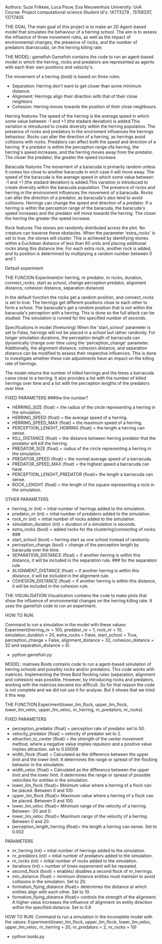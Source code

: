 Authors:      Suze Frikkee, Luca Pouw, Eva Nieuwenhuis
University:   UvA
Course:       Project computational science
Student id's: 14773279 , 15159337, 13717405

THE GOAL
The main goal of this project is to make an 2D Agent-based model that simulates the behaviour of a herring school. 
The aim is to assess the influence of three movement rules, as well as the impact of environmental changes, 
the presence of rocks, and the number of predators (barracuda), on the herring killing rate.


THE MODEL: gamefish
Gamefish contains the code to run an agent-based model in which the herring, rocks
and predators are represented as agents with each their own positions and velocity's.

The movement of a herring (boid) is based on three rules:
- Separation: Herring don't want to get closer than some minimum distance.
- Alignment: Herrings align their direction with that of their close neighbors
- Cohesion: Herring moves towards the position of their close neighbours.

Herring features
The speed of the herring is the average speed in which some value between -1 and +1 (the stadard deviation) 
is added.This variation is introduced to create diversity within the herring population.
The presence of rocks and predators in the enviroment influences the herrings behaviour. 
Rocks can alter the direction of a herring, as herrings avoid collisions with rocks.
Predators can affect both the speed and direction of a herring. 
If a predator is within the perception range ofa herring, the herring's speed increases, 
and the herring moves away from the predator. The closer the predator, the greater the speed increase.

Baracuda features
The movement of a baracuda is primarily random unless it comes too close to another baracuda
in wich case it will move away. The speed of the baracuda is the average speed in which some 
value between -1 and +1 (the stadard deviation) is added.This variation is introduced to 
create diversity within the baracuda population. The presence of rocks and herring in the 
environment influences the movement of a baracuda. Rocks can alter the direction of a predator, 
as baracuda's also tend to avoid collisions. Herrings can change the speed and direction of a 
predator. If a herring is within the perception range of the baracuda, the baracuda's speed 
increases and the predator will move towards the herring. The closer the herring the greater 
the speed increase.

Rock features
The stones are randomly distributed across the plot. No creature can traverse these obstacles. 
When the parameter 'extra_rocks' is set to true, the stones will cluster. This is achieved by 
identifying stones within a Euclidean distance of less than 60 units and placing additional 
rocks along this distance line. For each extra rock, another rock is added, and its position 
is determined by multiplying a random number between 0 and 1.

Default experiment

THE FUNCION
Experiment(nr herring, nr predator, nr rocks, duration, connect_rocks, start as
        school, change perception predator, alignment distance, cohesion distance,
        separation distance)

In the default function the rocks get a random position, and connect_rocks is set to true. 
The herrings get different positions close to each other to form a school. The baracuda's 
get a random position that is not within the baracuda's perception with a herring. 
This is done so the full attack can be studied. The simulation is runned for the specified 
number of seconds. 

Specifications in model (finetuning)
When the 'start_school' parameter is set to False, herrings will not be placed in a school 
but rather randomly. For longer simulation durations, the perception length of barracuda 
can dynamically change over time using the 'perception_change' parameter. Additionally, 
the alignment distance, cohesion distance, and separation distance can be modified to 
assess their respective influences. This is done to investigate whether these rule 
adjustments have an impact on the killing rate of herrings.

The model returns the number of killed herrings and the times a barracuda came close to a herring. It also provides a list with the number of killed herrings over time and a list with the perception lengths of the predators over time

FIXED PARAMETERS ###the the number?
* HERRING_SIZE (float) = the radius of the circle representing a herring in the simulation.
* HERRING_SPEED (float) = the average speed of a herring.
* HERRING_SPEED_MAX (float) = the maximum speed of a herring.
* PERCEPTION_LENGHT_HERRING (float) = the length a herring can sense.
* KILL_DISTANCE (float) = the distance between herring predator that the predator will kill
                  the herring.
* PREDATOR_SIZE (float) = radius of the circle representing a herring in the simulation.
* PREDATOR_SPEED (float) = the normal average speed of a barracuda.
* PREDATOR_SPEED_MAX (float) = the highest speed a barracuda can have.
* PERCEPTION_LENGHT_PREDATOR (float)= the length a barracuda can sense.
* ROCK_LENGHT (float) = the length of the square representing a rock in the simulation.

OTHER PARAMETERS
* herring_nr (int) = intial number of herrings added to the simulation.
* predator_nr (int) = intial number of predators added to the simulation.
* rock_nr (int) = initial number of rocks added to the simulation.
* simulation_duration (int) = duration of a simulation is seconds.
* extra_rocks (bool) = added rocks for the clustering/connecting of rocks. ###
* start_school (bool) = herring start as one school instead of randomly.
* perception_change (bool) = change of the perception length by baracuda over the time.
* SEPARATION_DISTANCE (float) = if another herring is within this distance, it will be included
                        in the separation rule. ###
                        for the separation rule
* ALIGNMENT_DISTANCE (float) = if another herring is within this distance, it will be included
                       in the alignment rule.
* COHESION_DISTANCE (float) = if another herring is within this distance, it will be included in
                      the cohesion rule.


THE VISUALISATION
Visualization contains the code to make plots that show the influence of environmental
changes on the herring killing rate. It uses the gamefish code to run an experiment.

HOW TO RUN:

Command to run a simulation in the model with these values: 
Experiment(herring_nr = 100, predator_nr = 1, rock_nr = 10, simulation_duration = 20, 
extra_rocks = False, start_school = True, perception_change = False, alignment_distance = 32, 
cohesion_distance = 32 and separation_distance = 6)

- python gamefish.py



MODEL: matrixes
Boids contains code to run a agent-based simulation of herring schools and possibly
rocks and/or predators. This code works with matrices.
Implementing the three Boid flocking rules (separation, alignment and cohesion) was
possible. However, by introducing rocks and predators, working with the matrices became
too difficult. So for that reason the code is not complete and we did not use it for
analyse. But it shows that we tried it this way.   


THE FUNCTION
Experiment(lower_lim_flock, upper_lim_flock, lower_lim_veloc, upper_lim_veloc, nr_herring, 
           nr_predators, nr_rocks)

FIXED PARAMETERS
* perception_predator (float) = perception rate of predator set to 50.
* velocity_predator (float) = velocity of predator set to 2.
* attraction_to_center (float) = the strength of the center movement method, 
        where a negative value implies repulsion and a positive value implies attraction.
        set to 0.00008
* width_flock (float) = Calculated as the difference between the upper limit and the lower limit.
                        It determines the range or spread of the flocking behavior in the simulation.
* width_veloc (float) = Calculated as the difference between the upper limit and the lower limit. 
                        It determines the range or spread of possible velocities for entities in the simulation.
* lower_lim_flock (float)= Minimum value where a herring of a flock can be placed.
                           Between 0 and 100.
* upper_lim_flock (float)= Maximum value where a herring of a flock can be placed.
                           Between 0 and 100.
* lower_lim_veloc (float)= Minimum range of the velocity of a herring.
                           Between -20 and 0.
* lower_lim_veloc (float)= Maximum range of the velocity of a herring.
                           Between 0 and 20.
* perception_length_herring (float)= the length a herring can sense.
                           Set to 0.002

PARAMETERS
* nr_herring (int) = intial number of herrings added to the simulation.
* nr_predators (int) = intial number of predators added to the simulation.
* nr_rocks (int) = initial number of rocks added to the simulation.
* iterations (int) = number of times experement will be repeated.
* second_flock (bool) = enables/ disables a second flock of nr_herrings.
* min_distance (float) = minimum distance entities must maintain to avoid collisions in the simulation. 
                        Set to 20.
* formation_flying_distance (float)= determines the distance at which entities align with each other.
                        Set to 10.
* formation_flying_distance (float)= controls the strength of the alignment. A higher value increases 
                                     the influence of alignment on entity direction within the specified distance.
                        Set to 0.8

HOW TO RUN:
Command to run a simulation in the incomplete model with the values: 
Experiment(lower_lim_flock, upper_lim_flock, lower_lim_veloc, 
           upper_lim_veloc, nr_herring = 20, nr_predators = 2, nr_rocks = 10)

- python boids.py
